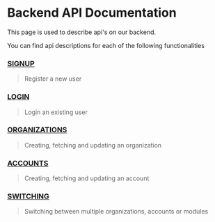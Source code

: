 # Backend API Documentation

This page is used to describe api's on our backend.

You can find api descriptions for each of the following functionalities

### [SIGNUP](signup.md)
> Register a new user

### [LOGIN](login.md)
> Login an existing user

### [ORGANIZATIONS](organization.md)
> Creating, fetching and updating an organization

### [ACCOUNTS](account.md)
> Creating, fetching and updating an account

### [SWITCHING](switch.md)
> Switching between multiple organizations, accounts or modules